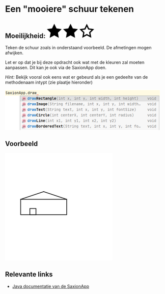 # Een "mooiere" schuur tekenen
## Moeilijkheid: ![Filled](../resources/star-filled.svg) ![Filled](../resources/star-filled.svg) ![Outlined](../resources/star-outlined.svg) 

Teken de schuur zoals in onderstaand voorbeeld. De afmetingen mogen afwijken.

Let er op dat je bij deze opdracht ook wat met de kleuren zal moeten aanpassen. Dit kan je ook via de SaxionApp doen.

_Hint:_ Bekijk vooral ook eens wat er gebeurd als je een gedeelte van de methodenaam intypt (zie plaatje hieronder)

![Methods](methods.png)

## Voorbeeld
![Example](sample_output.png)

## Relevante links
* [Java documentatie van de SaxionApp](https://saxionapp.hboictlab.nl/nl/saxion/app/SaxionApp.html)
